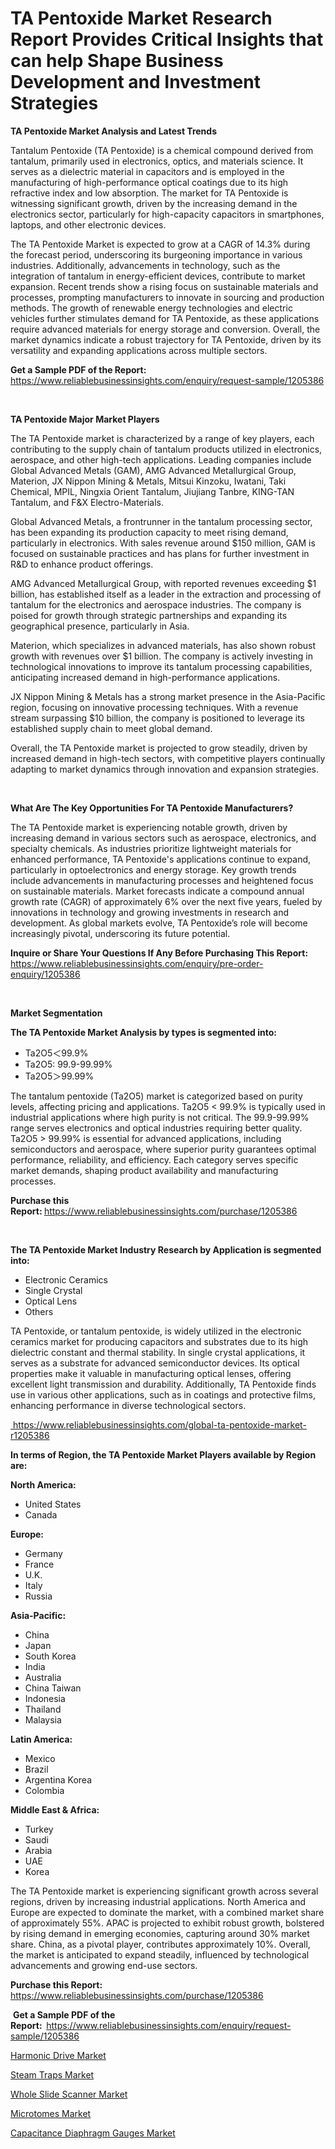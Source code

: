 <p><h1>TA Pentoxide Market Research Report Provides Critical Insights that can help Shape Business Development and Investment Strategies</h1></p><p><strong>TA Pentoxide Market Analysis and Latest Trends</strong></p>
<p><p>Tantalum Pentoxide (TA Pentoxide) is a chemical compound derived from tantalum, primarily used in electronics, optics, and materials science. It serves as a dielectric material in capacitors and is employed in the manufacturing of high-performance optical coatings due to its high refractive index and low absorption. The market for TA Pentoxide is witnessing significant growth, driven by the increasing demand in the electronics sector, particularly for high-capacity capacitors in smartphones, laptops, and other electronic devices.</p><p>The TA Pentoxide Market is expected to grow at a CAGR of 14.3% during the forecast period, underscoring its burgeoning importance in various industries. Additionally, advancements in technology, such as the integration of tantalum in energy-efficient devices, contribute to market expansion. Recent trends show a rising focus on sustainable materials and processes, prompting manufacturers to innovate in sourcing and production methods. The growth of renewable energy technologies and electric vehicles further stimulates demand for TA Pentoxide, as these applications require advanced materials for energy storage and conversion. Overall, the market dynamics indicate a robust trajectory for TA Pentoxide, driven by its versatility and expanding applications across multiple sectors.</p></p>
<p><strong>Get a Sample PDF of the Report:&nbsp;</strong> <a href="https://www.reliablebusinessinsights.com/enquiry/request-sample/1205386?utm_campaign=3116&utm_medium=2&utm_source=Github&utm_content=ia&utm_term=26032025&utm_id=ta-pentoxide">https://www.reliablebusinessinsights.com/enquiry/request-sample/1205386</a></p>
<p>&nbsp;</p>
<p><strong>TA Pentoxide Major Market Players</strong></p>
<p><p>The TA Pentoxide market is characterized by a range of key players, each contributing to the supply chain of tantalum products utilized in electronics, aerospace, and other high-tech applications. Leading companies include Global Advanced Metals (GAM), AMG Advanced Metallurgical Group, Materion, JX Nippon Mining & Metals, Mitsui Kinzoku, Iwatani, Taki Chemical, MPIL, Ningxia Orient Tantalum, Jiujiang Tanbre, KING-TAN Tantalum, and F&X Electro-Materials.</p><p>Global Advanced Metals, a frontrunner in the tantalum processing sector, has been expanding its production capacity to meet rising demand, particularly in electronics. With sales revenue around $150 million, GAM is focused on sustainable practices and has plans for further investment in R&D to enhance product offerings.</p><p>AMG Advanced Metallurgical Group, with reported revenues exceeding $1 billion, has established itself as a leader in the extraction and processing of tantalum for the electronics and aerospace industries. The company is poised for growth through strategic partnerships and expanding its geographical presence, particularly in Asia.</p><p>Materion, which specializes in advanced materials, has also shown robust growth with revenues over $1 billion. The company is actively investing in technological innovations to improve its tantalum processing capabilities, anticipating increased demand in high-performance applications.</p><p>JX Nippon Mining & Metals has a strong market presence in the Asia-Pacific region, focusing on innovative processing techniques. With a revenue stream surpassing $10 billion, the company is positioned to leverage its established supply chain to meet global demand.</p><p>Overall, the TA Pentoxide market is projected to grow steadily, driven by increased demand in high-tech sectors, with competitive players continually adapting to market dynamics through innovation and expansion strategies.</p></p>
<p>&nbsp;</p>
<p><strong>What Are The Key Opportunities For TA Pentoxide Manufacturers?</strong></p>
<p><p>The TA Pentoxide market is experiencing notable growth, driven by increasing demand in various sectors such as aerospace, electronics, and specialty chemicals. As industries prioritize lightweight materials for enhanced performance, TA Pentoxide's applications continue to expand, particularly in optoelectronics and energy storage. Key growth trends include advancements in manufacturing processes and heightened focus on sustainable materials. Market forecasts indicate a compound annual growth rate (CAGR) of approximately 6% over the next five years, fueled by innovations in technology and growing investments in research and development. As global markets evolve, TA Pentoxide’s role will become increasingly pivotal, underscoring its future potential.</p></p>
<p><strong>Inquire or Share Your Questions If Any Before Purchasing This Report:</strong> <a href="https://www.reliablebusinessinsights.com/enquiry/pre-order-enquiry/1205386?utm_campaign=3116&utm_medium=2&utm_source=Github&utm_content=ia&utm_term=26032025&utm_id=ta-pentoxide">https://www.reliablebusinessinsights.com/enquiry/pre-order-enquiry/1205386</a></p>
<p>&nbsp;</p>
<p><strong>Market Segmentation</strong></p>
<p><strong>The TA Pentoxide Market Analysis by types is segmented into:</strong></p>
<p><ul><li>Ta2O5＜99.9%</li><li>Ta2O5: 99.9-99.99%</li><li>Ta2O5＞99.99%</li></ul></p>
<p><p>The tantalum pentoxide (Ta2O5) market is categorized based on purity levels, affecting pricing and applications. Ta2O5 < 99.9% is typically used in industrial applications where high purity is not critical. The 99.9-99.99% range serves electronics and optical industries requiring better quality. Ta2O5 > 99.99% is essential for advanced applications, including semiconductors and aerospace, where superior purity guarantees optimal performance, reliability, and efficiency. Each category serves specific market demands, shaping product availability and manufacturing processes.</p></p>
<p><strong>Purchase this Report:&nbsp;</strong><a href="https://www.reliablebusinessinsights.com/purchase/1205386?utm_campaign=3116&utm_medium=2&utm_source=Github&utm_content=ia&utm_term=26032025&utm_id=ta-pentoxide">https://www.reliablebusinessinsights.com/purchase/1205386</a></p>
<p>&nbsp;</p>
<p><strong>The TA Pentoxide Market Industry Research by Application is segmented into:</strong></p>
<p><ul><li>Electronic Ceramics</li><li>Single Crystal</li><li>Optical Lens</li><li>Others</li></ul></p>
<p><p>TA Pentoxide, or tantalum pentoxide, is widely utilized in the electronic ceramics market for producing capacitors and substrates due to its high dielectric constant and thermal stability. In single crystal applications, it serves as a substrate for advanced semiconductor devices. Its optical properties make it valuable in manufacturing optical lenses, offering excellent light transmission and durability. Additionally, TA Pentoxide finds use in various other applications, such as in coatings and protective films, enhancing performance in diverse technological sectors.</p></p>
<p><a href="https://www.reliablebusinessinsights.com/global-ta-pentoxide-market-r1205386?utm_campaign=3116&utm_medium=2&utm_source=Github&utm_content=ia&utm_term=26032025&utm_id=ta-pentoxide">&nbsp;https://www.reliablebusinessinsights.com/global-ta-pentoxide-market-r1205386</a></p>
<p><strong>In terms of Region, the TA Pentoxide Market Players available by Region are:</strong></p>
<p>
    <p> <strong> North America: </strong>
        <ul>
            <li>United States</li>
            <li>Canada</li>
        </ul>
        </p> 
    <p> <strong> Europe: </strong>
        <ul>
            <li>Germany</li>
            <li>France</li>
            <li>U.K.</li>
            <li>Italy</li>
            <li>Russia</li>
        </ul>
        </p> 
    <p> <strong> Asia-Pacific: </strong>
        <ul>
            <li>China</li>
            <li>Japan</li>
            <li>South Korea</li>
            <li>India</li>
            <li>Australia</li>
            <li>China Taiwan</li>
            <li>Indonesia</li>
            <li>Thailand</li>
            <li>Malaysia</li>
        </ul>
        </p> 
    <p> <strong> Latin America: </strong>
        <ul>
            <li>Mexico</li>
            <li>Brazil</li>
            <li>Argentina Korea</li>
            <li>Colombia</li>
        </ul>
        </p> 
    <p> <strong> Middle East & Africa: </strong>
        <ul>
            <li>Turkey</li>
            <li>Saudi</li>
            <li>Arabia</li>
            <li>UAE</li>
            <li>Korea</li>
        </ul>
    </p>
    </p>
<p><p>The TA Pentoxide market is experiencing significant growth across several regions, driven by increasing industrial applications. North America and Europe are expected to dominate the market, with a combined market share of approximately 55%. APAC is projected to exhibit robust growth, bolstered by rising demand in emerging economies, capturing around 30% market share. China, as a pivotal player, contributes approximately 10%. Overall, the market is anticipated to expand steadily, influenced by technological advancements and growing end-use sectors.</p></p>
<p><strong>Purchase this Report: </strong><a href="https://www.reliablebusinessinsights.com/purchase/1205386?utm_campaign=3116&utm_medium=2&utm_source=Github&utm_content=ia&utm_term=26032025&utm_id=ta-pentoxide">https://www.reliablebusinessinsights.com/purchase/1205386</a></p>
<p>&nbsp;<strong>Get a Sample PDF of the Report:&nbsp;&nbsp;</strong><a href="https://www.reliablebusinessinsights.com/enquiry/request-sample/1205386?utm_campaign=3116&utm_medium=2&utm_source=Github&utm_content=ia&utm_term=26032025&utm_id=ta-pentoxide">https://www.reliablebusinessinsights.com/enquiry/request-sample/1205386</a></p>
<p><strong></strong></p>
<p><p><a href="https://www.linkedin.com/pulse/harmonic-drive-market-overview-expected-growth-143-cagr-from-5dxfe?utm_campaign=3116&utm_medium=2&utm_source=Github&utm_content=ia&utm_term=26032025&utm_id=ta-pentoxide">Harmonic Drive Market</a></p><p><a href="https://www.linkedin.com/pulse/qualitative-quantitative-insights-steam-traps-market-a1mfe?utm_campaign=3116&utm_medium=2&utm_source=Github&utm_content=ia&utm_term=26032025&utm_id=ta-pentoxide">Steam Traps Market</a></p><p><a href="https://www.linkedin.com/pulse/strategic-forecast-whole-slide-scanner-market-growth-trends-jhole?utm_campaign=3116&utm_medium=2&utm_source=Github&utm_content=ia&utm_term=26032025&utm_id=ta-pentoxide">Whole Slide Scanner Market</a></p><p><a href="https://www.linkedin.com/pulse/microtomes-market-projections-insights-valuation-cagr-uzc7e?utm_campaign=3116&utm_medium=2&utm_source=Github&utm_content=ia&utm_term=26032025&utm_id=ta-pentoxide">Microtomes Market</a></p><p><a href="https://www.linkedin.com/pulse/revenue-insights-capacitance-diaphragm-gauges-market-125-hcgre?utm_campaign=3116&utm_medium=2&utm_source=Github&utm_content=ia&utm_term=26032025&utm_id=ta-pentoxide">Capacitance Diaphragm Gauges Market</a></p></p>